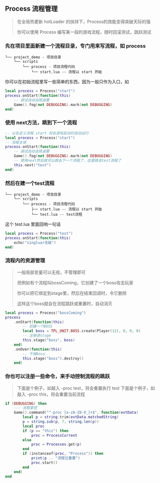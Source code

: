 ## Process 流程管理

> 在全局热更新 hotLoader 的扶持下，Process的效能变得突破天际的强
>
> 你可以使用 Process 编写某一段的游戏流程，随时回滚测试，跳跃测试

### 先在项目里面新建一个流程目录，专门用来写流程，如 process

```
└── project_demo - 项目目录
    └── scripts
        └── process - 项目流程代码
            └── start.lua -- 流程以 start 开始
```

你可以在初始流程里写一些简单的东西，因为一般只作为入口，如

```lua
local process = Process("start")
process.onStart(function(this)
    -- 调试自动去除迷雾
    Game().fog(not DEBUGGING).mark(not DEBUGGING)
end)
```

### 使用 next方法，跳到下一个流程

```lua
-- 以名定义流程 start 将会游戏启动时自动运行
local process = Process("start")
-- 流程主体
process.onStart(function(this)
    -- 调试自动去除迷雾
    Game().fog(not DEBUGGING).mark(not DEBUGGING)
    -- 使用next然后就可以跳去下一个流程了，这里跳去test流程了
    this.next("test")
end)
```

### 然后在建一个test流程

```
└── project_demo - 项目目录
    └── scripts
        └── process - 项目流程代码
            ├── start.lua -- 流程以 start 开始
            └── test.lua -- test流程
```

这个 test.lua 里面回响一句话

```lua
local process = Process("test")
process.onStart(function(this)
    echo("singluar无敌")
end)
```

### 流程内的资源管理

> 一般局部变量可以无视，不管理即可
>
> 但例如有个流程叫bossComing，它创建了一个boss攻击玩家
>
> 你可以把它绑定到stage里，然后在结束回调时，令它删除
>
> 这样这个boss就会在流程跳跃或重置时，自动消灭

```lua
local process = Process("bossComing")
process
    .onStart(function(this)
        -- 创建一个BOSS
        local boss = TPL_UNIT.BOSS.create(Player(12), 0, 0, 0)
        -- 注册进stage
        this.stage("boss", boss)
    end)
    .onOver(function(this)
        -- 干掉boss
        this.stage("boss").destroy()
    end)
```

### 你也可以注册一些命令，来手动控制流程的跳跃

> 下面是个例子，如敲入 -proc test，将会重置执行 test
> 下面是个例子，如敲入 -proc this，将会重置当前流程

```lua
if (DEBUGGING) then
    --- 流程掌控
    Game().command("^-proc [a-zA-Z0-9_]+$", function(evtData)
        local p = string.trim(evtData.matchedString)
        p = string.sub(p, 7, string.len(p))
        local proc
        if (p == "this") then
            proc = ProcessCurrent
        else
            proc = Processes.get(p)
        end
        if (instanceof(proc, "Process")) then
            print(p .. "流程已重置")
            proc.start()
        end
    end)
end
```
